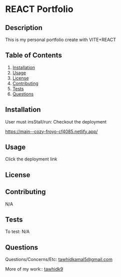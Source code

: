 # REACT Portfolio
  
  

  ## Description
  This is my personal portfolio create with VITE+REACT

  ## Table of Contents
  1. [Installation](#installation)
  2. [Usage](#usage)
  3. [License](#license)
  4. [Contributing](#contributing)
  5. [Tests](#tests)
  6. [Questions](#questions)

  ## Installation
  User must insStall/run: Checkout the deployment

  https://main--cozy-froyo-cf4085.netlify.app/

  ## Usage
  Click the deployment link

  ## License 
  
  

  ## Contributing
  N/A

  ## Tests
  To test: N/A

  ## Questions
  Questions/Concerns/Etc: [tawhidkamal5@gmail.com](mailto:tawhidkamal5@gmail.com)
  
  More of my work:: [tawhidk9](https://www.github.com/tawhidk9)
